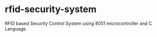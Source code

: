 # rfid-security-system
RFID based Security Control System using 8051 microcontroller and C Language.
